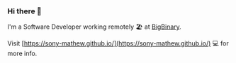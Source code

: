 ### Hi there 👋

I'm a Software Developer working remotely 🏖 at [BigBinary](https://www.bigbinary.com/).

Visit [https://sony-mathew.github.io/](https://sony-mathew.github.io/) 💻 for more info.
